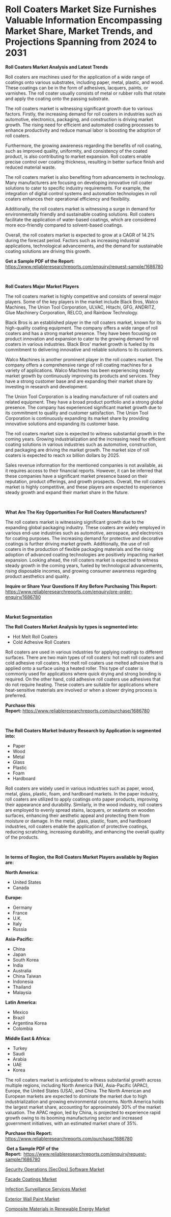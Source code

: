 <p><h1>Roll Coaters Market Size Furnishes Valuable Information Encompassing Market Share, Market Trends, and Projections Spanning from 2024 to 2031</h1></p><p><strong>Roll Coaters Market Analysis and Latest Trends</strong></p>
<p><p>Roll coaters are machines used for the application of a wide range of coatings onto various substrates, including paper, metal, plastic, and wood. These coatings can be in the form of adhesives, lacquers, paints, or varnishes. The roll coater usually consists of metal or rubber rolls that rotate and apply the coating onto the passing substrate.</p><p>The roll coaters market is witnessing significant growth due to various factors. Firstly, the increasing demand for roll coaters in industries such as automotive, electronics, packaging, and construction is driving market growth. The rising need for efficient and automated coating processes to enhance productivity and reduce manual labor is boosting the adoption of roll coaters.</p><p>Furthermore, the growing awareness regarding the benefits of roll coating, such as improved quality, uniformity, and consistency of the coated product, is also contributing to market expansion. Roll coaters enable precise control over coating thickness, resulting in better surface finish and reduced material waste.</p><p>The roll coaters market is also benefiting from advancements in technology. Many manufacturers are focusing on developing innovative roll coater solutions to cater to specific industry requirements. For example, the integration of digital control systems and automation technologies in roll coaters enhances their operational efficiency and flexibility.</p><p>Additionally, the roll coaters market is witnessing a surge in demand for environmentally friendly and sustainable coating solutions. Roll coaters facilitate the application of water-based coatings, which are considered more eco-friendly compared to solvent-based coatings.</p><p>Overall, the roll coaters market is expected to grow at a CAGR of 14.2% during the forecast period. Factors such as increasing industrial applications, technological advancements, and the demand for sustainable coating solutions are driving this growth.</p></p>
<p><strong>Get a Sample PDF of the Report:&nbsp;</strong> <a href="https://www.reliableresearchreports.com/enquiry/request-sample/1686780">https://www.reliableresearchreports.com/enquiry/request-sample/1686780</a></p>
<p>&nbsp;</p>
<p><strong>Roll Coaters Major Market Players</strong></p>
<p><p>The roll coaters market is highly competitive and consists of several major players. Some of the key players in the market include Black Bros, Walco Machines, The Union Tool Corporation, ULVAC, Hitachi, GFG, ANDRITZ, Glue Machinery Corporation, RELCO, and Rainbow Technology.</p><p>Black Bros is an established player in the roll coaters market, known for its high-quality coating equipment. The company offers a wide range of roll coaters and has a strong market presence. They have been focusing on product innovation and expansion to cater to the growing demand for roll coaters in various industries. Black Bros' market growth is fueled by its commitment to delivering innovative and reliable solutions to its customers.</p><p>Walco Machines is another prominent player in the roll coaters market. The company offers a comprehensive range of roll coating machines for a variety of applications. Walco Machines has been experiencing steady market growth by continuously improving its products and services. They have a strong customer base and are expanding their market share by investing in research and development.</p><p>The Union Tool Corporation is a leading manufacturer of roll coaters and related equipment. They have a broad product portfolio and a strong global presence. The company has experienced significant market growth due to its commitment to quality and customer satisfaction. The Union Tool Corporation is continuously expanding its market share by providing innovative solutions and expanding its customer base.</p><p>The roll coaters market size is expected to witness substantial growth in the coming years. Growing industrialization and the increasing need for efficient coating solutions in various industries such as automotive, construction, and packaging are driving the market growth. The market size of roll coaters is expected to reach xx billion dollars by 2025.</p><p>Sales revenue information for the mentioned companies is not available, as it requires access to their financial reports. However, it can be inferred that these companies have a significant market presence based on their reputation, product offerings, and growth prospects. Overall, the roll coaters market is highly competitive, and these players are expected to experience steady growth and expand their market share in the future.</p></p>
<p>&nbsp;</p>
<p><strong>What Are The Key Opportunities For Roll Coaters Manufacturers?</strong></p>
<p><p>The roll coaters market is witnessing significant growth due to the expanding global packaging industry. These coaters are widely employed in various end-use industries such as automotive, aerospace, and electronics for coating purposes. The increasing demand for protective and decorative coatings is further driving market growth. Additionally, the use of roll coaters in the production of flexible packaging materials and the rising adoption of advanced coating technologies are positively impacting market expansion. Looking ahead, the roll coaters market is expected to witness steady growth in the coming years, fueled by technological advancements, rising disposable incomes, and growing consumer awareness regarding product aesthetics and quality.</p></p>
<p><strong>Inquire or Share Your Questions If Any Before Purchasing This Report:</strong> <a href="https://www.reliableresearchreports.com/enquiry/pre-order-enquiry/1686780">https://www.reliableresearchreports.com/enquiry/pre-order-enquiry/1686780</a></p>
<p>&nbsp;</p>
<p><strong>Market Segmentation</strong></p>
<p><strong>The Roll Coaters Market Analysis by types is segmented into:</strong></p>
<p><ul><li>Hot Melt Roll Coaters</li><li>Cold Adhesive Roll Coaters</li></ul></p>
<p><p>Roll coaters are used in various industries for applying coatings to different surfaces. There are two main types of roll coaters: hot melt roll coaters and cold adhesive roll coaters. Hot melt roll coaters use melted adhesive that is applied onto a surface using a heated roller. This type of coater is commonly used for applications where quick drying and strong bonding is required. On the other hand, cold adhesive roll coaters use adhesives that do not require heating. These coaters are suitable for applications where heat-sensitive materials are involved or when a slower drying process is preferred.</p></p>
<p><strong>Purchase this Report:&nbsp;</strong><a href="https://www.reliableresearchreports.com/purchase/1686780">https://www.reliableresearchreports.com/purchase/1686780</a></p>
<p>&nbsp;</p>
<p><strong>The Roll Coaters Market Industry Research by Application is segmented into:</strong></p>
<p><ul><li>Paper</li><li>Wood</li><li>Metal</li><li>Glass</li><li>Plastic</li><li>Foam</li><li>Hardboard</li></ul></p>
<p><p>Roll coaters are widely used in various industries such as paper, wood, metal, glass, plastic, foam, and hardboard markets. In the paper industry, roll coaters are utilized to apply coatings onto paper products, improving their appearance and durability. Similarly, in the wood industry, roll coaters are employed to evenly spread stains, lacquers, or sealants on wooden surfaces, enhancing their aesthetic appeal and protecting them from moisture or damage. In the metal, glass, plastic, foam, and hardboard industries, roll coaters enable the application of protective coatings, reducing scratching, increasing durability, and enhancing the overall quality of the products.</p></p>
<p>&nbsp;</p>
<p><strong>In terms of Region, the Roll Coaters Market Players available by Region are:</strong></p>
<p>
    <p> <strong> North America: </strong>
        <ul>
            <li>United States</li>
            <li>Canada</li>
        </ul>
        </p> 
    <p> <strong> Europe: </strong>
        <ul>
            <li>Germany</li>
            <li>France</li>
            <li>U.K.</li>
            <li>Italy</li>
            <li>Russia</li>
        </ul>
        </p> 
    <p> <strong> Asia-Pacific: </strong>
        <ul>
            <li>China</li>
            <li>Japan</li>
            <li>South Korea</li>
            <li>India</li>
            <li>Australia</li>
            <li>China Taiwan</li>
            <li>Indonesia</li>
            <li>Thailand</li>
            <li>Malaysia</li>
        </ul>
        </p> 
    <p> <strong> Latin America: </strong>
        <ul>
            <li>Mexico</li>
            <li>Brazil</li>
            <li>Argentina Korea</li>
            <li>Colombia</li>
        </ul>
        </p> 
    <p> <strong> Middle East & Africa: </strong>
        <ul>
            <li>Turkey</li>
            <li>Saudi</li>
            <li>Arabia</li>
            <li>UAE</li>
            <li>Korea</li>
        </ul>
    </p>
    </p>
<p><p>The roll coaters market is anticipated to witness substantial growth across multiple regions, including North America (NA), Asia-Pacific (APAC), Europe, the United States (USA), and China. The North American and European markets are expected to dominate the market due to high industrialization and growing environmental concerns. North America holds the largest market share, accounting for approximately 30% of the market valuation. The APAC region, led by China, is projected to experience rapid growth owing to its booming manufacturing sector and increased government initiatives, with an estimated market share of 35%.</p></p>
<p><strong>Purchase this Report: </strong><a href="https://www.reliableresearchreports.com/purchase/1686780">https://www.reliableresearchreports.com/purchase/1686780</a></p>
<p>&nbsp;<strong>Get a Sample PDF of the Report:&nbsp;&nbsp;</strong><a href="https://www.reliableresearchreports.com/enquiry/request-sample/1686780">https://www.reliableresearchreports.com/enquiry/request-sample/1686780</a></p>
<p><strong></strong></p>
<p><p><a href="https://github.com/rahu1505/Market-Research-Report-List-2/blob/main/security-operations-secops-software-market.md">Security Operations (SecOps) Software Market</a></p><p><a href="https://medium.com/p/8b4f42d4f1a9/edit">Facade Coatings Market</a></p><p><a href="https://github.com/rahu1502/Market-Research-Report-List-2/blob/main/infection-surveillance-services-market.md">Infection Surveillance Services Market</a></p><p><a href="https://medium.com/p/397c5b0aaf5b/edit">Exterior Wall Paint Market</a></p><p><a href="https://medium.com/p/f92146f73ffe/edit">Composite Materials in Renewable Energy Market</a></p></p>